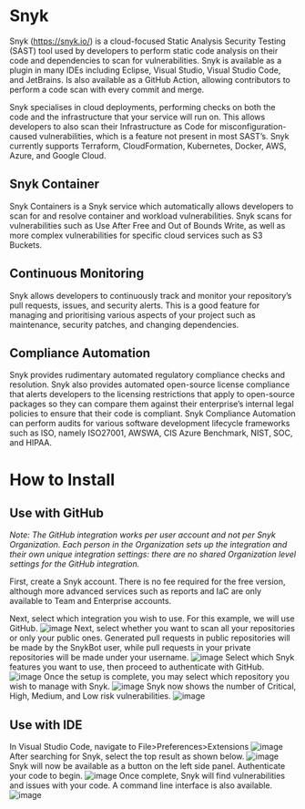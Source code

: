 # Snyk

Snyk (<https://snyk.io/>) is a cloud-focused Static Analysis Security Testing (SAST) tool used by developers to perform static code analysis on their code and dependencies to scan for vulnerabilities. Snyk is available as a plugin in many IDEs including Eclipse, Visual Studio, Visual Studio Code, and JetBrains. Is also available as a GitHub Action, allowing contributors to perform a code scan with every commit and merge. 

Snyk specialises in cloud deployments, performing checks on both the code and the infrastructure that your service will run on. This allows developers to also scan their Infrastructure as Code for misconfiguration-caused vulnerabilities, which is a feature not present in most SAST’s. Snyk currently supports Terraform, CloudFormation, Kubernetes, Docker, AWS, Azure, and Google Cloud.

## Snyk Container

Snyk Containers is a Snyk service which automatically allows developers to scan for and resolve container and workload vulnerabilities. Snyk scans for vulnerabilities such as Use After Free and Out of Bounds Write, as well as more complex vulnerabilities for specific cloud services such as S3 Buckets.  

## Continuous Monitoring

Snyk allows developers to continuously track and monitor your repository’s pull requests, issues, and security alerts. This is a good feature for managing and prioritising various aspects of your project such as maintenance, security patches, and changing dependencies.

## Compliance Automation

Snyk provides rudimentary automated regulatory compliance checks and resolution. Snyk also provides automated open-source license compliance that alerts developers to the licensing restrictions that apply to open-source packages so they can compare them against their enterprise’s internal legal policies to ensure that their code is compliant. Snyk Compliance Automation can perform audits for various software development lifecycle frameworks such as ISO, namely ISO27001, AWSWA, CIS Azure Benchmark, NIST, SOC, and HIPAA.

# How to Install

## Use with GitHub

_Note: The GitHub integration works per user account and not per Snyk Organization. Each person in the Organization sets up the integration and their own unique integration settings: there are no shared Organization level settings for the GitHub integration._

First, create a Snyk account. There is no fee required for the free version, although more advanced services such as reports and IaC are only available to Team and Enterprise accounts.

Next, select which integration you wish to use. For this example, we will use GitHub.
![image](https://user-images.githubusercontent.com/125093474/234808246-2d46d52d-cd05-4eab-b0cf-341d5d248012.png)
Next, select whether you want to scan all your repositories or only your public ones. Generated pull requests in public repositories will be made by the SnykBot user, while pull requests in your private repositories will be made under your username.
![image](https://user-images.githubusercontent.com/125093474/234808322-c83d8be4-3761-46dd-aeba-c82930498559.png)
Select which Snyk features you want to use, then proceed to authenticate with GitHub.
![image](https://user-images.githubusercontent.com/125093474/234808426-805af3d9-3c53-4a28-9bf2-1ceb07f71984.png)
Once the setup is complete, you may select which repository you wish to manage with Snyk.
![image](https://user-images.githubusercontent.com/125093474/234808843-2a329862-c733-4606-aec4-db07035a7206.png)
Snyk now shows the number of Critical, High, Medium, and Low risk vulnerabilities.
![image](https://user-images.githubusercontent.com/125093474/234809094-5b385f26-1037-4d92-a837-9caed1066522.png)
## Use with IDE 
In Visual Studio Code, navigate to File>Preferences>Extensions
 ![image](https://user-images.githubusercontent.com/125093474/234809254-88810d0b-31cd-42e4-bb4c-d2c834398430.png)
After searching for Snyk, select the top result as shown below.
![image](https://user-images.githubusercontent.com/125093474/234809192-47243f70-52a4-487b-8848-d2c817a98e5a.png)
Snyk will now be available as a button on the left side panel. Authenticate your code to begin.
![image](https://user-images.githubusercontent.com/125093474/234809430-c80e301c-2631-482f-8feb-34d408c21fa6.png)
Once complete, Snyk will find vulnerabilities and issues with your code. A command line interface is also available.
![image](https://user-images.githubusercontent.com/125093474/234809456-bb892bff-dcdb-4856-9727-632787791294.png)

 